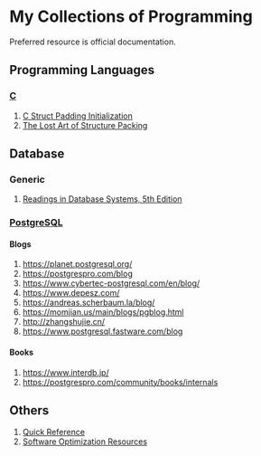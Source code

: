 # My Collections of Programming

Preferred resource is official documentation.

## Programming Languages

### [C][]

1. [C Struct Padding Initialization](https://interrupt.memfault.com/blog/c-struct-padding-initialization)
2. [The Lost Art of Structure Packing](http://www.catb.org/esr/structure-packing/)


## Database

### Generic

1. [Readings in Database Systems, 5th Edition](https://redbook.io/)


### [PostgreSQL][]

#### Blogs

1. https://planet.postgresql.org/
2. https://postgrespro.com/blog
3. https://www.cybertec-postgresql.com/en/blog/
4. https://www.depesz.com/
5. https://andreas.scherbaum.la/blog/
6. https://momjian.us/main/blogs/pgblog.html
7. http://zhangshujie.cn/
8. https://www.postgresql.fastware.com/blog

#### Books

1. https://www.interdb.jp/
2. https://postgrespro.com/community/books/internals


## Others

1. [Quick Reference](https://quickref.me/)
2. [Software Optimization Resources](https://www.agner.org/optimize/)


[C]: https://www.gnu.org/software/gnu-c-manual/gnu-c-manual.html
[PostgreSQL]: https://www.postgresql.org/docs/current/index.html
